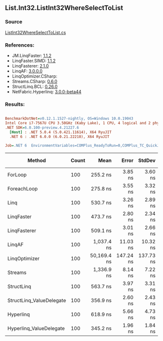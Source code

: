 ﻿## List.Int32.ListInt32WhereSelectToList

### Source
[ListInt32WhereSelectToList.cs](../LinqBenchmarks/List/Int32/ListInt32WhereSelectToList.cs)

### References:
- JM.LinqFaster: [1.1.2](https://www.nuget.org/packages/JM.LinqFaster/1.1.2)
- LinqFaster.SIMD: [1.1.2](https://www.nuget.org/packages/LinqFaster.SIMD/1.0.3)
- LinqFasterer: [2.1.0](https://www.nuget.org/packages/LinqFasterer/2.1.0)
- LinqAF: [3.0.0.0](https://www.nuget.org/packages/LinqAF/3.0.0.0)
- LinqOptimizer.CSharp: [](https://www.nuget.org/packages/LinqOptimizer.CSharp/)
- Streams.CSharp: [0.6.0](https://www.nuget.org/packages/Streams.CSharp/0.6.0)
- StructLinq.BCL: [0.26.0](https://www.nuget.org/packages/StructLinq/0.26.0)
- NetFabric.Hyperlinq: [3.0.0-beta44](https://www.nuget.org/packages/NetFabric.Hyperlinq/3.0.0-beta44)

### Results:
``` ini

BenchmarkDotNet=v0.12.1.1527-nightly, OS=Windows 10.0.19043
Intel Core i7-7567U CPU 3.50GHz (Kaby Lake), 1 CPU, 4 logical and 2 physical cores
.NET SDK=6.0.100-preview.4.21227.6
  [Host] : .NET 5.0.4 (5.0.421.11614), X64 RyuJIT
  .NET 6 : .NET 6.0.0 (6.0.21.22210), X64 RyuJIT

Job=.NET 6  EnvironmentVariables=COMPlus_ReadyToRun=0,COMPlus_TC_QuickJitForLoops=1,COMPlus_TieredPGO=1  Runtime=.NET 6.0  

```
|                   Method | Count |        Mean |     Error |    StdDev |  Ratio | RatioSD |   Gen 0 | Gen 1 | Gen 2 | Allocated |
|------------------------- |------ |------------:|----------:|----------:|-------:|--------:|--------:|------:|------:|----------:|
|                  ForLoop |   100 |    255.2 ns |   3.85 ns |   3.60 ns |   1.00 |    0.00 |  0.3095 |     - |     - |     648 B |
|              ForeachLoop |   100 |    275.8 ns |   3.55 ns |   3.32 ns |   1.08 |    0.02 |  0.3095 |     - |     - |     648 B |
|                     Linq |   100 |    530.7 ns |   3.26 ns |   2.89 ns |   2.08 |    0.03 |  0.3824 |     - |     - |     800 B |
|               LinqFaster |   100 |    473.7 ns |   2.80 ns |   2.34 ns |   1.85 |    0.03 |  0.4396 |     - |     - |     920 B |
|             LinqFasterer |   100 |    509.1 ns |   3.01 ns |   2.66 ns |   1.99 |    0.03 |  0.5617 |     - |     - |   1,176 B |
|                   LinqAF |   100 |  1,037.4 ns |  11.03 ns |  10.32 ns |   4.07 |    0.07 |  0.3090 |     - |     - |     648 B |
|            LinqOptimizer |   100 | 50,169.4 ns | 147.24 ns | 137.73 ns | 196.62 |    3.04 | 15.2588 |     - |     - |  31,924 B |
|                  Streams |   100 |  1,336.9 ns |   8.14 ns |   7.22 ns |   5.24 |    0.07 |  0.5684 |     - |     - |   1,192 B |
|               StructLinq |   100 |    563.7 ns |   3.97 ns |   3.31 ns |   2.21 |    0.03 |  0.1755 |     - |     - |     368 B |
| StructLinq_ValueDelegate |   100 |    356.9 ns |   2.60 ns |   2.43 ns |   1.40 |    0.02 |  0.1297 |     - |     - |     272 B |
|                Hyperlinq |   100 |    618.9 ns |   5.66 ns |   4.73 ns |   2.42 |    0.04 |  0.1297 |     - |     - |     272 B |
|  Hyperlinq_ValueDelegate |   100 |    345.2 ns |   1.96 ns |   1.84 ns |   1.35 |    0.02 |  0.1297 |     - |     - |     272 B |
